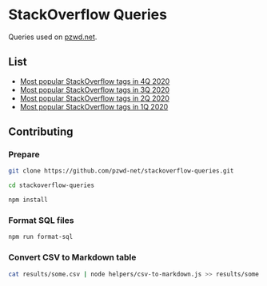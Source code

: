 # StackOverflow Queries

Queries used on [pzwd.net](https://pzwd.net/t/top-of-stackoverflow).

## List

- [Most popular StackOverflow tags in 4Q 2020](results/most-popular-stackoverflow-tags-in-4q-2020.md)
- [Most popular StackOverflow tags in 3Q 2020](results/most-popular-stackoverflow-tags-in-3q-2020.md)
- [Most popular StackOverflow tags in 2Q 2020](results/most-popular-stackoverflow-tags-in-2q-2020.md)
- [Most popular StackOverflow tags in 1Q 2020](results/most-popular-stackoverflow-tags-in-1q-2020.md)

## Contributing

### Prepare

```sh
git clone https://github.com/pzwd-net/stackoverflow-queries.git

cd stackoverflow-queries

npm install
```

### Format SQL files

```sh
npm run format-sql
```

### Convert CSV to Markdown table

```sh
cat results/some.csv | node helpers/csv-to-markdown.js >> results/some.md
```
